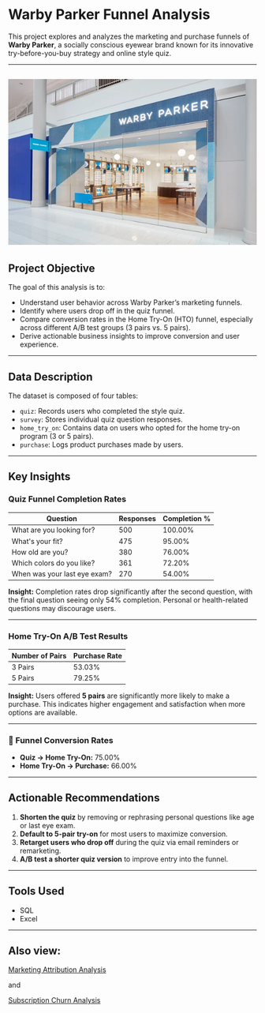 

#  Warby Parker Funnel Analysis

This project explores and analyzes the marketing and purchase funnels of **Warby Parker**, a socially conscious eyewear brand known for its innovative try-before-you-buy strategy and online style quiz.

---
![image alt](https://github.com/thandipearl/Capstone-Project-I-Warby-Parker-Funnel-Analysis-SQL-/blob/c61e727102e1f3fbd12463c8de0664c16fc18a7e/warby%20parker.png)
---

##  Project Objective

The goal of this analysis is to:

- Understand user behavior across Warby Parker’s marketing funnels.
- Identify where users drop off in the quiz funnel.
- Compare conversion rates in the Home Try-On (HTO) funnel, especially across different A/B test groups (3 pairs vs. 5 pairs).
- Derive actionable business insights to improve conversion and user experience.

---

##  Data Description

The dataset is composed of four tables:

- `quiz`: Records users who completed the style quiz.
- `survey`: Stores individual quiz question responses.
- `home_try_on`: Contains data on users who opted for the home try-on program (3 or 5 pairs).
- `purchase`: Logs product purchases made by users.

---

##  Key Insights

###  Quiz Funnel Completion Rates

| Question                          | Responses | Completion % |
|----------------------------------|-----------|---------------|
| What are you looking for?        | 500       | 100.00%       |
| What's your fit?                 | 475       | 95.00%        |
| How old are you?                 | 380       | 76.00%        |
| Which colors do you like?        | 361       | 72.20%        |
| When was your last eye exam?     | 270       | 54.00%        |

**Insight:** Completion rates drop significantly after the second question, with the final question seeing only 54% completion. Personal or health-related questions may discourage users.

---

###  Home Try-On A/B Test Results

| Number of Pairs | Purchase Rate |
|------------------|----------------|
| 3 Pairs          | 53.03%         |
| 5 Pairs          | 79.25%         |

**Insight:** Users offered **5 pairs** are significantly more likely to make a purchase. This indicates higher engagement and satisfaction when more options are available.

---

### 🔄 Funnel Conversion Rates

- **Quiz → Home Try-On:** 75.00%
- **Home Try-On → Purchase:** 66.00%

---

##  Actionable Recommendations

1. **Shorten the quiz** by removing or rephrasing personal questions like age or last eye exam.
2. **Default to 5-pair try-on** for most users to maximize conversion.
3. **Retarget users who drop off** during the quiz via email reminders or remarketing.
4. **A/B test a shorter quiz version** to improve entry into the funnel.

---

##  Tools Used

- SQL 
- Excel 


---

## Also view:
  [Marketing Attribution Analysis](https://github.com/thandipearl/CoolTShirts-Marketing-Attribution-Analysis-SQL)
  
  and
  
  [Subscription Churn Analysis](https://github.com/thandipearl/Codeflix-Subscription-Churn-Analysis-SQL-) 

